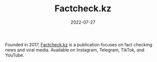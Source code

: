 ﻿---
title: "Factcheck.kz"
linkTitle: "Factcheck.kz"
contributor: ["Aizada Arystanbek"]
date: 2022-07-27
countries: ["Kazakhstan"]
category: ["Independent media"]
tags: ["media publication", "local media", "news", "telegram", "tiktok", "youtube", "instagram"]
date_start: []
date_end: []
data_type: ["news"] 
language: ["Russian", "Kazakh"]
description:
  Factcheck.kz is a publication focuses on fact checking news and viral media.
---

Founded in 2017, [Factcheck.kz](https://www.instagram.com/factcheck.kz/) is a publication focuses on fact checking news and viral media. Available on Instagram, Telegram, TikTok, and YouTube. 
